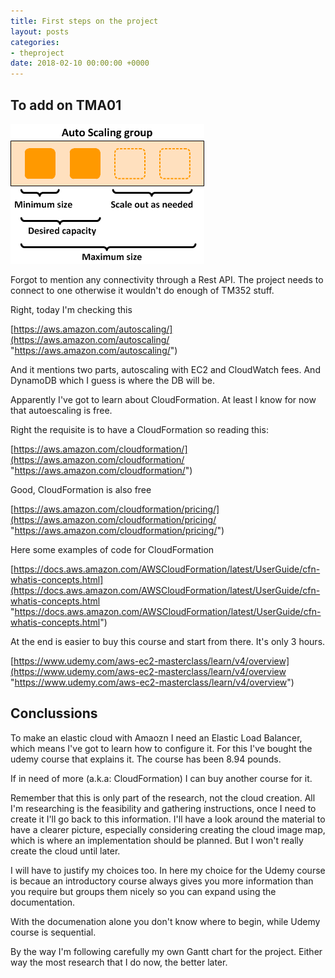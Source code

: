```yaml
---
title: First steps on the project
layout: posts
categories:
- theproject
date: 2018-02-10 00:00:00 +0000
---
```

## To add on TMA01

![](/uploads/2018/02/13/as-basic-diagram.png)

Forgot to mention any connectivity through a Rest API. The project needs to connect to one otherwise it wouldn't do enough of TM352 stuff.

Right, today I'm checking this

[https://aws.amazon.com/autoscaling/](https://aws.amazon.com/autoscaling/ "https://aws.amazon.com/autoscaling/")

And it mentions two parts, autoscaling with EC2 and CloudWatch fees. And DynamoDB which I guess is where the DB will be. 

Apparently I've got to learn about CloudFormation. At least I know for now that autoescaling is free. 

Right the requisite is to have a CloudFormation so reading this:

[https://aws.amazon.com/cloudformation/](https://aws.amazon.com/cloudformation/ "https://aws.amazon.com/cloudformation/")

Good, CloudFormation is also free

[https://aws.amazon.com/cloudformation/pricing/](https://aws.amazon.com/cloudformation/pricing/ "https://aws.amazon.com/cloudformation/pricing/")

Here some examples of code for CloudFormation

[https://docs.aws.amazon.com/AWSCloudFormation/latest/UserGuide/cfn-whatis-concepts.html](https://docs.aws.amazon.com/AWSCloudFormation/latest/UserGuide/cfn-whatis-concepts.html "https://docs.aws.amazon.com/AWSCloudFormation/latest/UserGuide/cfn-whatis-concepts.html")

At the end is easier to buy this course and start from there. It's only 3 hours. 

[https://www.udemy.com/aws-ec2-masterclass/learn/v4/overview](https://www.udemy.com/aws-ec2-masterclass/learn/v4/overview "https://www.udemy.com/aws-ec2-masterclass/learn/v4/overview")

## Conclussions

To make an elastic cloud with Amaozn I need an Elastic Load Balancer, which means I've got to learn how to configure it. For this I've bought the udemy course that explains it. The course has been 8.94 pounds. 

If in need of more (a.k.a: CloudFormation) I can buy another course for it. 

Remember that this is only part of the research, not the cloud creation. All I'm researching is the feasibility and gathering instructions, once I need to create it I'll go back to this information. I'll have a look around the material to have a clearer picture, especially considering creating the cloud image map, which is where an implementation should be planned. But I won't really create the cloud until later. 

I will have to justify my choices too. In here my choice for the Udemy course is becaue an introductory course always gives you more information than you require but groups them nicely so you can expand using the documentation. 

With the documenation alone you don't know where to begin, while Udemy course is sequential. 

By the way I'm following carefully my own Gantt chart for the project. Either way the most research that I do now, the better later. 